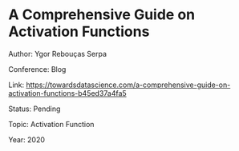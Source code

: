 # A Comprehensive Guide on Activation Functions
Author: Ygor Rebouças Serpa

Conference: Blog

Link: https://towardsdatascience.com/a-comprehensive-guide-on-activation-functions-b45ed37a4fa5

Status: Pending

Topic: Activation Function

Year: 2020
